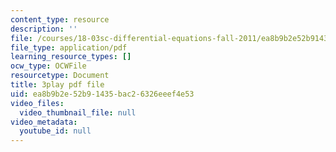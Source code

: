 ```yaml
---
content_type: resource
description: ''
file: /courses/18-03sc-differential-equations-fall-2011/ea8b9b2e52b91435bac26326eeef4e53_tVzaX9u6YAE.pdf
file_type: application/pdf
learning_resource_types: []
ocw_type: OCWFile
resourcetype: Document
title: 3play pdf file
uid: ea8b9b2e-52b9-1435-bac2-6326eeef4e53
video_files:
  video_thumbnail_file: null
video_metadata:
  youtube_id: null
---
```

